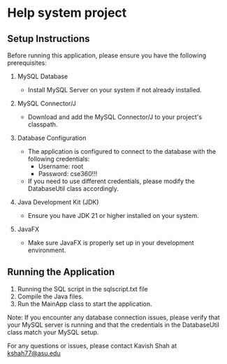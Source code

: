 # Help system project

## Setup Instructions

Before running this application, please ensure you have the following prerequisites:

1. MySQL Database
    - Install MySQL Server on your system if not already installed.

2. MySQL Connector/J
    - Download and add the MySQL Connector/J to your project's classpath.

3. Database Configuration
    - The application is configured to connect to the database with the following credentials:
        - Username: root
        - Password: cse360!!!
    - If you need to use different credentials, please modify the DatabaseUtil class accordingly.

4. Java Development Kit (JDK)
    - Ensure you have JDK 21 or higher installed on your system.

5. JavaFX
    - Make sure JavaFX is properly set up in your development environment.

## Running the Application

1. Running the SQL script in the sqlscript.txt file
2. Compile the Java files.
3. Run the MainApp class to start the application.

Note: If you encounter any database connection issues, please verify that your MySQL server is running and that the credentials in the DatabaseUtil class match your MySQL setup.

For any questions or issues, please contact Kavish Shah at kshah77@asu.edu
